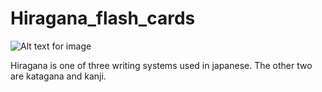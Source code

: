 # Hiragana_flash_cards

![Alt text for image](https://github.com/Katherine-Brown-8000/Hiragana_flash_cards/blob/main/hiragana.png)




Hiragana is one of three writing systems used in  japanese. The other two are katagana and kanji.



